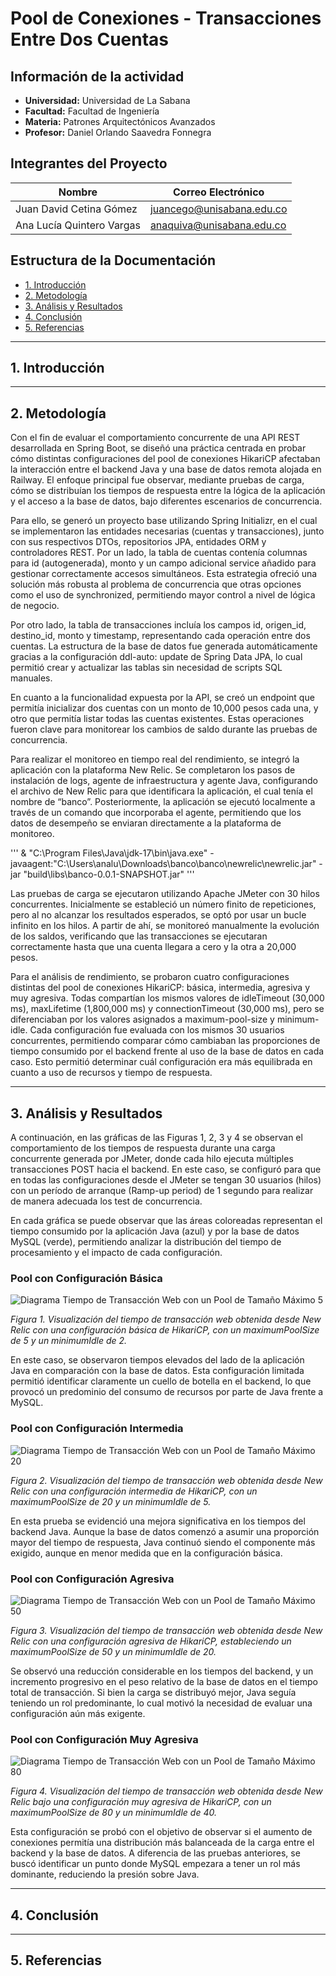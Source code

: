 # Pool de Conexiones - Transacciones Entre Dos Cuentas

## Información de la actividad
- **Universidad:** Universidad de La Sabana  
- **Facultad:** Facultad de Ingeniería  
- **Materia:** Patrones Arquitectónicos Avanzados 
- **Profesor:** Daniel Orlando Saavedra Fonnegra

## Integrantes del Proyecto
| Nombre | Correo Electrónico |
|--------|-------------------|
| Juan David Cetina Gómez | juancego@unisabana.edu.co |
| Ana Lucía Quintero Vargas | anaquiva@unisabana.edu.co |

## Estructura de la Documentación
- [1. Introducción](#1-introducción)
- [2. Metodología](#2-metodología)
- [3. Análisis y Resultados](#3-análisis-y-resultados)
- [4. Conclusión](#4-conclusión)
- [5. Referencias](#5-referencias)

---

## 1. Introducción



---

## 2. Metodología

Con el fin de evaluar el comportamiento concurrente de una API REST desarrollada en Spring Boot, se diseñó una práctica centrada en probar cómo distintas configuraciones del pool de conexiones HikariCP afectaban la interacción entre el backend Java y una base de datos remota alojada en Railway. El enfoque principal fue observar, mediante pruebas de carga, cómo se distribuían los tiempos de respuesta entre la lógica de la aplicación y el acceso a la base de datos, bajo diferentes escenarios de concurrencia.

Para ello, se generó un proyecto base utilizando Spring Initializr, en el cual se implementaron las entidades necesarias (cuentas y transacciones), junto con sus respectivos DTOs, repositorios JPA, entidades ORM y controladores REST. Por un lado, la tabla de cuentas contenía columnas para id (autogenerada), monto y un campo adicional service añadido para gestionar correctamente accesos simultáneos. Esta estrategia ofreció una solución más robusta al problema de concurrencia que otras opciones como el uso de synchronized, permitiendo mayor control a nivel de lógica de negocio.

Por otro lado, la tabla de transacciones incluía los campos id, origen_id, destino_id, monto y timestamp, representando cada operación entre dos cuentas. La estructura de la base de datos fue generada automáticamente gracias a la configuración ddl-auto: update de Spring Data JPA, lo cual permitió crear y actualizar las tablas sin necesidad de scripts SQL manuales.

En cuanto a la funcionalidad expuesta por la API, se creó un endpoint que permitía inicializar dos cuentas con un monto de 10,000 pesos cada una, y otro que permitía listar todas las cuentas existentes. Estas operaciones fueron clave para monitorear los cambios de saldo durante las pruebas de concurrencia.

Para realizar el monitoreo en tiempo real del rendimiento, se integró la aplicación con la plataforma New Relic. Se completaron los pasos de instalación de logs, agente de infraestructura y agente Java, configurando el archivo de New Relic para que identificara la aplicación, el cual tenía el nombre de “banco”. Posteriormente, la aplicación se ejecutó localmente a través de un comando que incorporaba el agente, permitiendo que los datos de desempeño se enviaran directamente a la plataforma de monitoreo.

'''
& "C:\Program Files\Java\jdk-17\bin\java.exe" -javaagent:"C:\Users\analu\Downloads\banco\banco\newrelic\newrelic.jar" -jar "build\libs\banco-0.0.1-SNAPSHOT.jar"
'''

Las pruebas de carga se ejecutaron utilizando Apache JMeter con 30 hilos concurrentes. Inicialmente se estableció un número finito de repeticiones, pero al no alcanzar los resultados esperados, se optó por usar un bucle infinito en los hilos. A partir de ahí, se monitoreó manualmente la evolución de los saldos, verificando que las transacciones se ejecutaran correctamente hasta que una cuenta llegara a cero y la otra a 20,000 pesos.

Para el análisis de rendimiento, se probaron cuatro configuraciones distintas del pool de conexiones HikariCP: básica, intermedia, agresiva y muy agresiva. Todas compartían los mismos valores de idleTimeout (30,000 ms), maxLifetime (1,800,000 ms) y connectionTimeout (30,000 ms), pero se diferenciaban por los valores asignados a maximum-pool-size y minimum-idle. Cada configuración fue evaluada con los mismos 30 usuarios concurrentes, permitiendo comparar cómo cambiaban las proporciones de tiempo consumido por el backend frente al uso de la base de datos en cada caso. Esto permitió determinar cuál configuración era más equilibrada en cuanto a uso de recursos y tiempo de respuesta.

---

## 3. Análisis y Resultados

A continuación, en las gráficas de las Figuras 1, 2, 3 y 4 se observan el comportamiento de los tiempos de respuesta durante una carga concurrente generada por JMeter, donde cada hilo ejecuta múltiples transacciones POST hacia el backend. En este caso, se configuró para que en todas las configuraciones desde el JMeter se tengan 30 usuarios (hilos) con un período de arranque (Ramp-up period) de 1 segundo para realizar de manera adecuada los test de concurrencia.

En cada gráfica se puede observar que las áreas coloreadas representan el tiempo consumido por la aplicación Java (azul) y por la base de datos MySQL (verde), permitiendo analizar la distribución del tiempo de procesamiento y el impacto de cada configuración.

###  Pool con Configuración Básica

![Diagrama Tiempo de Transacción Web con un Pool de Tamaño Máximo 5](Diagramas/5maxPool.png)

*Figura 1. Visualización del tiempo de transacción web obtenida desde New Relic con una configuración básica de HikariCP, con un maximumPoolSize de 5 y un minimumIdle de 2.*

En este caso, se observaron tiempos elevados del lado de la aplicación Java en comparación con la base de datos. Esta configuración limitada permitió identificar claramente un cuello de botella en el backend, lo que provocó un predominio del consumo de recursos por parte de Java frente a MySQL.

### Pool con Configuración Intermedia

![Diagrama Tiempo de Transacción Web con un Pool de Tamaño Máximo 20](Diagramas/20maxPool.png)

*Figura 2. Visualización del tiempo de transacción web obtenida desde New Relic con una configuración intermedia de HikariCP, con un maximumPoolSize de 20 y un minimumIdle de 5.*

En esta prueba se evidenció una mejora significativa en los tiempos del backend Java. Aunque la base de datos comenzó a asumir una proporción mayor del tiempo de respuesta, Java continuó siendo el componente más exigido, aunque en menor medida que en la configuración básica.


### Pool con Configuración Agresiva

![Diagrama Tiempo de Transacción Web con un Pool de Tamaño Máximo 50](Diagramas/50maxPool.png)

*Figura 3. Visualización del tiempo de transacción web obtenida desde New Relic con una configuración agresiva de HikariCP, estableciendo un maximumPoolSize de 50 y un minimumIdle de 20.*

Se observó una reducción considerable en los tiempos del backend, y un incremento progresivo en el peso relativo de la base de datos en el tiempo total de transacción. Si bien la carga se distribuyó mejor, Java seguía teniendo un rol predominante, lo cual motivó la necesidad de evaluar una configuración aún más exigente.


### Pool con Configuración Muy Agresiva

![Diagrama Tiempo de Transacción Web con un Pool de Tamaño Máximo 80](Diagramas/80maxPool.png)

*Figura 4. Visualización del tiempo de transacción web obtenida desde New Relic bajo una configuración muy agresiva de HikariCP, con un maximumPoolSize de 80 y un minimumIdle de 40.*

Esta configuración se probó con el objetivo de observar si el aumento de conexiones permitía una distribución más balanceada de la carga entre el backend y la base de datos. A diferencia de las pruebas anteriores, se buscó identificar un punto donde MySQL empezara a tener un rol más dominante, reduciendo la presión sobre Java.

---

## 4. Conclusión



---

## 5. Referencias


